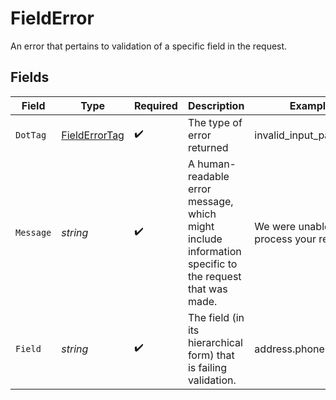 # FieldError

An error that pertains to validation of a specific field in the request.


## Fields

| Field                                                                                                  | Type                                                                                                   | Required                                                                                               | Description                                                                                            | Example                                                                                                |
| ------------------------------------------------------------------------------------------------------ | ------------------------------------------------------------------------------------------------------ | ------------------------------------------------------------------------------------------------------ | ------------------------------------------------------------------------------------------------------ | ------------------------------------------------------------------------------------------------------ |
| `DotTag`                                                                                               | [FieldErrorTag](../../Models/Errors/FieldErrorTag.md)                                                  | :heavy_check_mark:                                                                                     | The type of error returned                                                                             | invalid_input_parameter                                                                                |
| `Message`                                                                                              | *string*                                                                                               | :heavy_check_mark:                                                                                     | A human-readable error message, which might include information specific to the request that was made. | We were unable to process your request.                                                                |
| `Field`                                                                                                | *string*                                                                                               | :heavy_check_mark:                                                                                     | The field (in its hierarchical form) that is failing validation.                                       | address.phone                                                                                          |